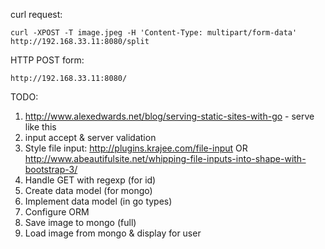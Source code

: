 
curl request:

~~~
curl -XPOST -T image.jpeg -H 'Content-Type: multipart/form-data' http://192.168.33.11:8080/split
~~~

HTTP POST form:

~~~
http://192.168.33.11:8080/
~~~

TODO:  

1. http://www.alexedwards.net/blog/serving-static-sites-with-go - serve like this
2. input accept & server validation
3. Style file input: http://plugins.krajee.com/file-input OR
http://www.abeautifulsite.net/whipping-file-inputs-into-shape-with-bootstrap-3/
4. Handle GET with regexp (for id)
5. Create data model (for mongo)
6. Implement data model (in go types)
7. Configure ORM
8. Save image to mongo (full)
9. Load image from mongo & display for user
